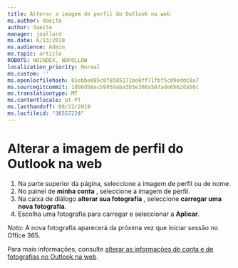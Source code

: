 ```yaml
---
title: Alterar a imagem de perfil do Outlook na web
ms.author: daeite
author: daeite
manager: joallard
ms.date: 6/13/2019
ms.audience: Admin
ms.topic: article
ROBOTS: NOINDEX, NOFOLLOW
localization_priority: Normal
ms.custom: ''
ms.openlocfilehash: 01ebbe085c0f8585171be8ff71fbf5c09eddc8a7
ms.sourcegitcommit: 1d98db8acb9959aba3b5e308a567ade6b62da56c
ms.translationtype: MT
ms.contentlocale: pt-PT
ms.lasthandoff: 08/22/2019
ms.locfileid: "36557224"
---
```

# <a name="change-your-profile-picture-in-outlook-on-the-web"></a>Alterar a imagem de perfil do Outlook na web

1. Na parte superior da página, seleccione a imagem de perfil ou de nome.
1. No painel de **minha conta** , seleccione a imagem de perfil.
1. Na caixa de diálogo **alterar sua fotografia** , seleccione **carregar uma nova fotografia**.
1. Escolha uma fotografia para carregar e seleccionar a **Aplicar**.

*Nota:* A nova fotografia aparecerá da próxima vez que iniciar sessão no Office 365.

Para mais informações, consulte [alterar as informações de conta e de fotografias no Outlook na web](https://support.office.com/article/b2dbb289-851d-4bed-93c3-3e136f5659ec).